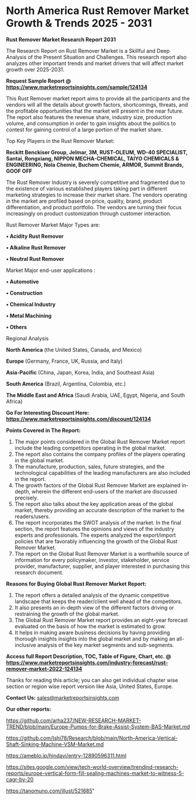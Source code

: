# North America Rust Remover Market Growth & Trends 2025 - 2031

<strong>Rust Remover Market Research Report 2031</strong>

The Research Report on Rust Remover Market is a Skillful and Deep Analysis of the Present Situation and Challenges. This research report also analyzes other important trends and market drivers that will affect market growth over 2025-2031.

<strong>Request Sample Report @ <a href=https://www.marketreportsinsights.com/sample/124134>https://www.marketreportsinsights.com/sample/124134</a></strong>

This Rust Remover market report aims to provide all the participants and the vendors will all the details about growth factors, shortcomings, threats, and the profitable opportunities that the market will present in the near future. The report also features the revenue share, industry size, production volume, and consumption in order to gain insights about the politics to contest for gaining control of a large portion of the market share.

Top Key Players in the Rust Remover Market:

<strong>Reckitt Benckiser Group, Jelmar, 3M, RUST-OLEUM, WD-40 SPECIALIST, Santai, Rongxiang, NIPPON MECHA-CHEMICAL, TAIYO CHEMICALS & ENGINEERING, Nola Chemie, Buchem Chemie, ARMOR, Summit Brands, GOOF OFF</strong>

The Rust Remover Industry is severely competitive and fragmented due to the existence of various established players taking part in different marketing strategies to increase their market share. The vendors operating in the market are profiled based on price, quality, brand, product differentiation, and product portfolio. The vendors are turning their focus increasingly on product customization through customer interaction.

Rust Remover Market Major Types are:

<strong>• Acidity Rust Remover

• Alkaline Rust Remover

• Neutral Rust Remover</strong>

Market Major end-user applications :

<strong>• Automotive

• Construction

• Chemical Industry

• Metal Machining

• Others</strong>

Regional Analysis

</u><strong><b>North America</b></strong> (the United States, Canada, and Mexico)

<strong><b>Europe </b></strong>(Germany, France, UK, Russia, and Italy)

<strong><b>Asia-Pacific</b></strong> (China, Japan, Korea, India, and Southeast Asia)

<strong><b>South America</b></strong> (Brazil, Argentina, Colombia, etc.)

<strong><b>The Middle East and Africa</b></strong> (Saudi Arabia, UAE, Egypt, Nigeria, and South Africa)

<strong>Go For Interesting Discount Here: <a href=https://www.marketreportsinsights.com/discount/124134>https://www.marketreportsinsights.com/discount/124134</a></strong>

<strong>Points Covered in The Report:</strong>
<ol>
  <li>The major points considered in the Global Rust Remover Market report include the leading competitors operating in the global market.</li>
  <li>The report also contains the company profiles of the players operating in the global market.</li>
  <li>The manufacture, production, sales, future strategies, and the technological capabilities of the leading manufacturers are also included in the report.</li>
  <li>The growth factors of the Global Rust Remover Market are explained in-depth, wherein the different end-users of the market are discussed precisely.</li>
  <li>The report also talks about the key application areas of the global market, thereby providing an accurate description of the market to the readers/users.</li>
  <li>The report incorporates the SWOT analysis of the market. In the final section, the report features the opinions and views of the industry experts and professionals. The experts analyzed the export/import policies that are favorably influencing the growth of the Global Rust Remover Market.</li>
  <li>The report on the Global Rust Remover Market is a worthwhile source of information for every policymaker, investor, stakeholder, service provider, manufacturer, supplier, and player interested in purchasing this research document.</li>
</ol>
<strong>Reasons for Buying Global Rust Remover Market Report:</strong>

<ol>
  <li>The report offers a detailed analysis of the dynamic competitive landscape that keeps the reader/client well ahead of the competitors.</li>
  <li>It also presents an in-depth view of the different factors driving or restraining the growth of the global market.</li>
  <li>The Global Rust Remover Market report provides an eight-year forecast evaluated on the basis of how the market is estimated to grow.</li>
  <li>It helps in making aware business decisions by having providing thorough insights insights into the global market and by making an all-inclusive analysis of the key market segments and sub-segments.</li>
</ol>
<strong>Access full Report Description, TOC, Table of Figure, Chart, etc. @ <a href=https://www.marketreportsinsights.com/industry-forecast/rust-remover-market-2022-124134>https://www.marketreportsinsights.com/industry-forecast/rust-remover-market-2022-124134</a></strong>


Thanks for reading this article; you can also get individual chapter wise section or region wise report version like Asia, United States, Europe.

<strong>Contact Us:</strong>
sales@marketreportsinsights.com

<strong>Our other reports:</strong>

<a href=https://github.com/arha237/NEW-RESEARCH-MARKET-TREND/blob/main/Europe-Pumps-for-Brake-Assist-System-BAS-Market.md>https://github.com/arha237/NEW-RESEARCH-MARKET-TREND/blob/main/Europe-Pumps-for-Brake-Assist-System-BAS-Market.md</a>

<a href=https://github.com/Ishi78/Research/blob/main/North-America-Vertical-Shaft-Sinking-Machine-VSM-Market.md>https://github.com/Ishi78/Research/blob/main/North-America-Vertical-Shaft-Sinking-Machine-VSM-Market.md</a>

<a href=https://ameblo.jp/hindavi/entry-12890596311.html>https://ameblo.jp/hindavi/entry-12890596311.html</a>

<a href=https://sites.google.com/view/tech-world-overview/trendind-research-reports/europe-vertical-form-fill-sealing-machines-market-to-witness-5-cagr-by-20>https://sites.google.com/view/tech-world-overview/trendind-research-reports/europe-vertical-form-fill-sealing-machines-market-to-witness-5-cagr-by-20</a>

<a href=https://tanomuno.com/illust/521685>https://tanomuno.com/illust/521685</a>"
